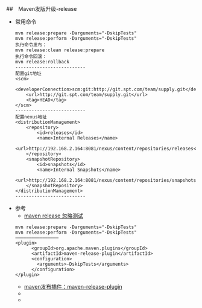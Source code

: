 ##　Maven发版升级-release
- 常用命令
    ```
    mvn release:prepare -Darguments="-DskipTests"
    mvn release:perform -Darguments="-DskipTests"
    执行命令发布：
    mvn release:clean release:prepare
    执行命令回滚：
    mvn release:rollback
    --------------------------
    配置git地址
    <scm>
    	<developerConnection>scm:git:http://git.spt.com/team/supply.git</developerConnection>
    	<url>http://git.spt.com/team/supply.git</url>
    	<tag>HEAD</tag>
    </scm>
    --------------------------
    配置nexus地址
    <distributionManagement>
    	<repository>
    		<id>releases</id>
    		<name>Internal Releases</name>
    		<url>http://192.168.2.164:8081/nexus/content/repositories/releases</url>
    	</repository>
    	<snapshotRepository>
    		<id>snapshots</id>
    		<name>Internal Snapshots</name>
    		<url>http://192.168.2.164:8081/nexus/content/repositories/snapshots</url>
    	</snapshotRepository>
    </distributionManagement>
    --------------------------

    ```
- 参考
    - [maven release 忽略测试](https://blog.csdn.net/iteye_16572/article/details/82653379)
    ```
    mvn release:prepare -Darguments="-DskipTests"
    mvn release:perform -Darguments="-DskipTests"
    ————————————————
    <plugin>
          <groupId>org.apache.maven.plugins</groupId>
          <artifactId>maven-release-plugin</artifactId>
          <configuration>
            <arguments>-DskipTests</arguments>
          </configuration>
    </plugin>
    ```
    - [maven发布插件：maven-release-plugin](https://blog.csdn.net/wlddhj/article/details/84106597)
    - []()
    - []()